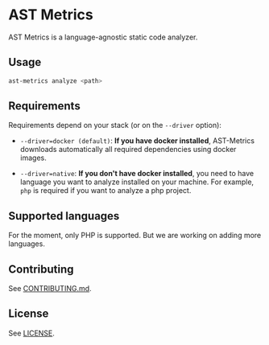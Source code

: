 # AST Metrics

AST Metrics is a language-agnostic static code analyzer.

## Usage

```bash
ast-metrics analyze <path>
```

## Requirements

Requirements depend on your stack (or on the `--driver` option):

+ `--driver=docker (default)`: **If you have docker installed**, AST-Metrics downloads automatically 
all required dependencies using docker images.

+ `--driver=native`: **If you don't have docker installed**, you need to have language you want to analyze installed on your machine. For example, `php` is required if you want to analyze a php project.


## Supported languages

For the moment, only PHP is supported. But we are working on adding more languages.

## Contributing

See [CONTRIBUTING.md](.github/CONTRIBUTING.md).

## License

See [LICENSE](LICENSE).
